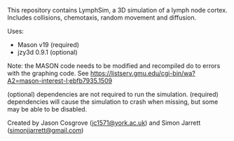 This repository contains LymphSim, a 3D simulation of a lymph node cortex. Includes collisions, chemotaxis, random movement and diffusion.


Uses:

* Mason v19 (required)
* jzy3d 0.9.1 (optional)

Note: the MASON code needs to be modified and recompiled do to errors with the graphing code. See https://listserv.gmu.edu/cgi-bin/wa?A2=mason-interest-l;ebfb7935.1509

(optional) dependencies are not required to run the simulation. (required) dependencies will cause the simulation to crash when missing, but some may be able to be disabled.


Created by Jason Cosgrove (jc1571@york.ac.uk) and Simon Jarrett (simonjjarrett@gmail.com)